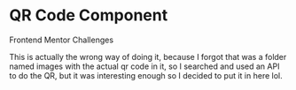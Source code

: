 # QR Code Component
Frontend Mentor Challenges

This is actually the wrong way of doing it, because I forgot that was a folder named images with the actual qr code in it, so I searched and used an API to do the QR, but it was interesting enough so I decided to put it in here lol.
